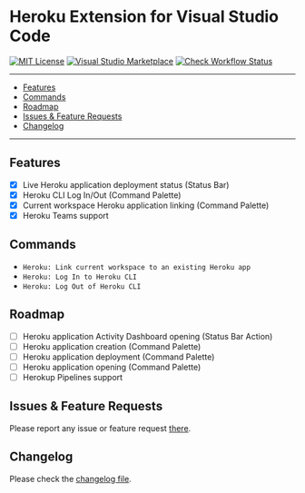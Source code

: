 # Heroku Extension for Visual Studio Code

[![MIT License](https://img.shields.io/github/license/ivangabriele/vscode-heroku?style=for-the-badge)](https://github.com/ivangabriele/vscode-heroku/blob/main/LICENSE)
[![Visual Studio Marketplace](https://img.shields.io/visual-studio-marketplace/i/ivangabriele.vscode-heroku?style=for-the-badge)](https://marketplace.visualstudio.com/items?itemName=ivangabriele.vscode-heroku)
[![Check Workflow Status](https://img.shields.io/github/actions/workflow/status/ivangabriele/vscode-heroku/check.yml?label=Tests&style=for-the-badge)](https://github.com/ivangabriele/vscode-heroku/actions?query=check)

---

- [Features](#features)
- [Commands](#commands)
- [Roadmap](#roadmap)
- [Issues \& Feature Requests](#issues--feature-requests)
- [Changelog](#changelog)

---

## Features

- [x] Live Heroku application deployment status (Status Bar)
- [x] Heroku CLI Log In/Out (Command Palette)
- [x] Current workspace Heroku application linking (Command Palette)
- [x] Heroku Teams support

## Commands

- `Heroku: Link current workspace to an existing Heroku app`
- `Heroku: Log In to Heroku CLI`
- `Heroku: Log Out of Heroku CLI`

## Roadmap

- [ ] Heroku application Activity Dashboard opening (Status Bar Action)
- [ ] Heroku application creation (Command Palette)
- [ ] Heroku application deployment (Command Palette)
- [ ] Heroku application opening (Command Palette)
- [ ] Herokup Pipelines support

## Issues & Feature Requests

Please report any issue or feature request [there](https://github.com/ivangabriele/vscode-heroku/issues).

## Changelog

Please check the [changelog file](https://github.com/ivangabriele/vscode-heroku/blob/master/CHANGELOG.md).
